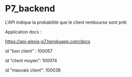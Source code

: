 # P7_backend

L'API indique la probabilité que le client rembourse sont prêt

Application docs :

https://api-alexis-p7.herokuapp.com/docs

id "bon client" : 100057

id "client moyen": 100074

id "mauvais client": 100038
